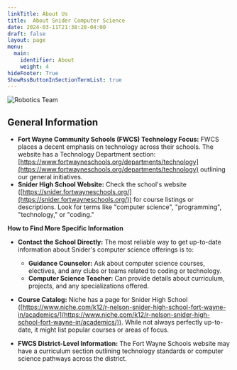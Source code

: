 ```yaml
---
linkTitle: About Us
title:  About Snider Computer Science
date: 2024-03-11T21:38:28-04:00
draft: false
layout: page
menu:
  main:
    identifier: About
    weight: 4
hideFooter: True
ShowRssButtonInSectionTermList: true
---
```


![Robotics Team](/images/team-shot-00.png)

## General Information

* **Fort Wayne Community Schools (FWCS) Technology Focus:** FWCS places a decent emphasis on technology across their schools.  The website has a Technology Department section: [https://www.fortwayneschools.org/departments/technology](https://www.fortwayneschools.org/departments/technology) outlining our general initiatives.
* **Snider High School Website:** Check the school's website ([https://snider.fortwayneschools.org/](https://snider.fortwayneschools.org/)) for course listings or descriptions. Look for terms like "computer science", "programming", "technology," or "coding."

**How to Find More Specific Information**

* **Contact the School Directly:** The most reliable way to get up-to-date information about Snider's computer science offerings is to:
    * **Guidance Counselor:** Ask about computer science courses, electives, and any clubs or teams related to coding or technology.
    * **Computer Science Teacher:** Can provide details about curriculum, projects, and any specializations offered.

* **Course Catalog:** Niche has a page for Snider High School ([https://www.niche.com/k12/r-nelson-snider-high-school-fort-wayne-in/academics/](https://www.niche.com/k12/r-nelson-snider-high-school-fort-wayne-in/academics/)). While not always perfectly up-to-date, it might list popular courses or areas of focus.

* **FWCS District-Level Information:** The Fort Wayne Schools website may have a curriculum section outlining technology standards or computer science pathways across the district.
